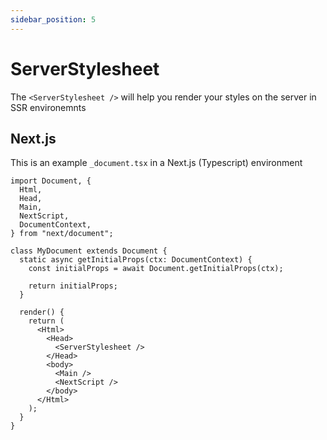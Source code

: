 ```yaml
---
sidebar_position: 5
---
```


# ServerStylesheet

The `<ServerStylesheet />` will help you render your styles on the server in SSR environemnts

## Next.js

This is an example `_document.tsx` in a Next.js (Typescript) environment

```tsx {20}
import Document, {
  Html,
  Head,
  Main,
  NextScript,
  DocumentContext,
} from "next/document";

class MyDocument extends Document {
  static async getInitialProps(ctx: DocumentContext) {
    const initialProps = await Document.getInitialProps(ctx);

    return initialProps;
  }

  render() {
    return (
      <Html>
        <Head>
          <ServerStylesheet />
        </Head>
        <body>
          <Main />
          <NextScript />
        </body>
      </Html>
    );
  }
}
```
